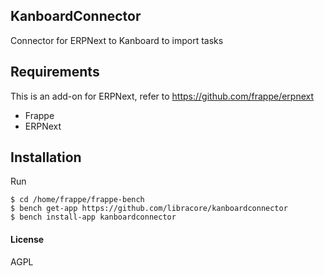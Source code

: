 ## KanboardConnector

Connector for ERPNext to Kanboard to import tasks

## Requirements

This is an add-on for ERPNext, refer to https://github.com/frappe/erpnext

* Frappe
* ERPNext

## Installation

Run

    $ cd /home/frappe/frappe-bench
    $ bench get-app https://github.com/libracore/kanboardconnector
    $ bench install-app kanboardconnector

#### License

AGPL
